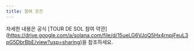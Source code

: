 ```yaml
---
title: 참여 조건
---
```


자세한 내용은 공식 \[TOUR DE SOL 참여 약관\] (https://drive.google.com/a/solana.com/file/d/15ueLG6VJoQ5Hx4rnpjFeuL3pG5DbrBbE/view?usp=sharing)을 참조하세요.
